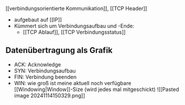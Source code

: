 [[verbindungsorientierte Kommunikation]], [[TCP Header]]

- aufgebaut auf [[IP]]
- Kümmert sich um Verbindungsaufbau und -Ende:
	- [[TCP Ablauf]], [[TCP Verbindungsstatus]]



## Datenübertragung als Grafik
- ACK: Acknowledge
- SYN: Verbindungsaufbau
- FIN: Verbindung beenden
- WIN: wie groß ist meine aktuell noch verfügbare [[Windowing|Window]]-Size (wird jedes mal mitgeschickt)
![[Pasted image 20241114150329.png]]